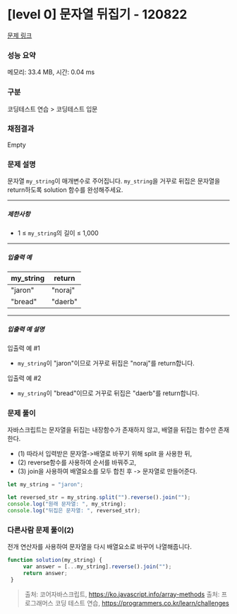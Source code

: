 # [level 0] 문자열 뒤집기 - 120822 

[문제 링크](https://school.programmers.co.kr/learn/courses/30/lessons/120822) 

### 성능 요약

메모리: 33.4 MB, 시간: 0.04 ms

### 구분

코딩테스트 연습 > 코딩테스트 입문

### 채점결과

Empty

### 문제 설명

<p>문자열 <code>my_string</code>이 매개변수로 주어집니다. <code>my_string</code>을 거꾸로 뒤집은 문자열을 return하도록 solution 함수를 완성해주세요.</p>

<hr>

<h5>제한사항</h5>

<ul>
<li>1 ≤ <code>my_string</code>의 길이 ≤ 1,000</li>
</ul>

<hr>

<h5>입출력 예</h5>
<table class="table">
        <thead><tr>
<th>my_string</th>
<th>return</th>
</tr>
</thead>
        <tbody><tr>
<td>"jaron"</td>
<td>"noraj"</td>
</tr>
<tr>
<td>"bread"</td>
<td>"daerb"</td>
</tr>
</tbody>
      </table>
<hr>

<h5>입출력 예 설명</h5>

<p>입출력 예 #1</p>

<ul>
<li><code>my_string</code>이 "jaron"이므로 거꾸로 뒤집은 "noraj"를 return합니다.</li>
</ul>

<p>입출력 예 #2</p>

<ul>
<li><code>my_string</code>이 "bread"이므로 거꾸로 뒤집은 "daerb"를 return합니다.</li>
</ul>

### 문제 풀이
자바스크립트는 문자열을 뒤집는 내장함수가 존재하지 않고, 배열을 뒤집는 함수만 존재한다.

- (1) 따라서 입력받은 문자열->배열로 바꾸기 위해 split 을 사용한 뒤, 
- (2) reverse함수를 사용하여 순서를 바꿔주고,
- (3) join을 사용하여 배열요소를 모두 합친 후 -> 문자열로 만들어준다.

```js
let my_string = "jaron";

let reversed_str = my_string.split("").reverse().join("");
console.log("원래 문자열: ", my_string);
console.log("뒤집은 문자열: ", reversed_str);
```

### 다른사람 문제 풀이(2)

전개 연산자를 사용하여 문자열을 다시 배열요소로 바꾸어 나열해줍니다.

```js
function solution(my_string) {
     var answer = [...my_string].reverse().join("");
     return answer;
 }
```


> 출처: 코어자바스크립트, https://ko.javascript.info/array-methods
> 출처: 프로그래머스 코딩 테스트 연습, https://programmers.co.kr/learn/challenges
